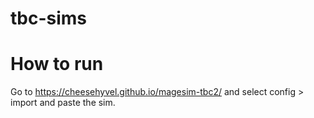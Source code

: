 # tbc-sims

# How to run

Go to https://cheesehyvel.github.io/magesim-tbc2/ and select config > import and paste the sim.